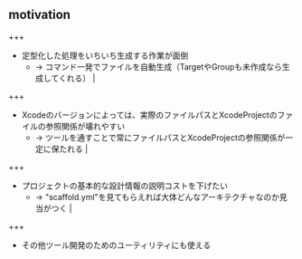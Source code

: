 ## motivation

+++

- 定型化した処理をいちいち生成する作業が面倒
  - → コマンド一発でファイルを自動生成（TargetやGroupも未作成なら生成してくれる） |

+++

- Xcodeのバージョンによっては、実際のファイルパスとXcodeProjectのファイルの参照関係が壊れやすい
  - → ツールを通すことで常にファイルパスとXcodeProjectの参照関係が一定に保たれる |

+++

- プロジェクトの基本的な設計情報の説明コストを下げたい
  - → "scaffold.yml"を見てもらえれば大体どんなアーキテクチャなのか見当がつく |

+++

- その他ツール開発のためのユーティリティにも使える
